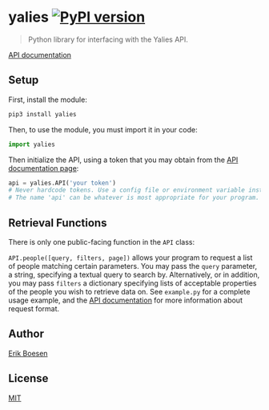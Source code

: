 # yalies [![PyPI version](https://badge.fury.io/py/yalies.svg)](https://badge.fury.io/py/yalies)

> Python library for interfacing with the Yalies API.

[API documentation](https://yalies.io/apidocs)

## Setup
First, install the module:

```sh
pip3 install yalies
```

Then, to use the module, you must import it in your code:

```py
import yalies
```

Then initialize the API, using a token that you may obtain from the [API documentation page](https://yalies.io/apidocs):

```py
api = yalies.API('your token')
# Never hardcode tokens. Use a config file or environment variable instead.
# The name 'api' can be whatever is most appropriate for your program.
```

## Retrieval Functions
There is only one public-facing function in the `API` class:

`API.people([query, filters, page])` allows your program to request a list of people matching certain parameters. You may pass the `query` parameter, a string, specifying a textual query to search by. Alternatively, or in addition, you may pass `filters` a dictionary specifying lists of acceptable properties of the people you wish to retrieve data on. See `example.py` for a complete usage example, and the [API documentation](https://yalies.io/apidocs) for more information about request format.

## Author
[Erik Boesen](https://github.com/ErikBoesen)

## License
[MIT](LICENSE)

